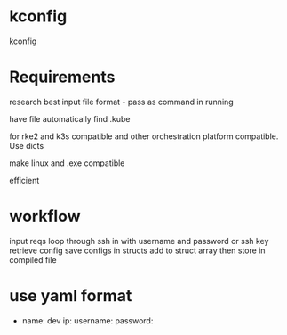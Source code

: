 # kconfig
kconfig

# Requirements
research best input file format - pass as command in running

have file automatically find .kube

for rke2 and k3s compatible and other orchestration platform compatible. Use dicts

make linux and .exe compatible

efficient

# workflow
input reqs
loop through
ssh in with username and password or ssh key
retrieve config
save configs in structs
add to struct array
then store in compiled file

# use yaml format

- name: dev
    ip: 
    username:
    password:



